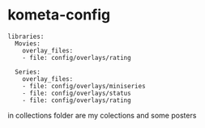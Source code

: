 # kometa-config
```
libraries:
  Movies:
    overlay_files:
    - file: config/overlays/rating	
	
  Series:
    overlay_files:
    - file: config/overlays/miniseries
    - file: config/overlays/status
    - file: config/overlays/rating
```	
in collections folder are my colections and some posters
